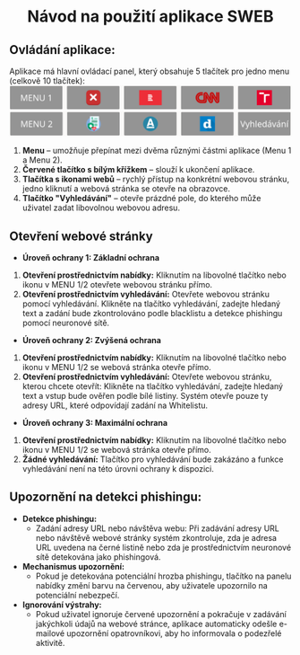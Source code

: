 # <p align="center">Návod na použití aplikace SWEB</p>
## Ovládání aplikace:
Aplikace má hlavní ovládací panel, který obsahuje 5 tlačítek pro jedno menu (celkově 10 tlačítek):  
 ![MENU_1](https://github.com/forsenior/senior-os/blob/main/sweb/screens/sweb_menu1.png)
 ![MENU_2](https://github.com/forsenior/senior-os/blob/main/sweb/screens/sweb_menu2_cz.png)
1.	**Menu** – umožňuje přepínat mezi dvěma různými částmi aplikace (Menu 1 a Menu 2).
2.	**Červené tlačítko s bílým křížkem** – slouží k ukončení aplikace.
3.	**Tlačítka s ikonami webů** – rychlý přístup na konkrétní webovou stránku, jedno kliknutí a webová stránka se otevře na obrazovce. 
4.	**Tlačítko "Vyhledávání"** –  otevře prázdné pole, do kterého může uživatel zadat libovolnou webovou adresu.

## Otevření webové stránky
- **Úroveň ochrany 1: Základní ochrana**
1. **Otevření prostřednictvím nabídky:** Kliknutím na libovolné tlačítko nebo ikonu v MENU 1/2 otevřete webovou stránku přímo.
2. **Otevření prostřednictvím vyhledávání:** Otevřete webovou stránku pomocí vyhledávání. Klikněte na tlačítko vyhledávání, zadejte hledaný text a zadání bude zkontrolováno podle blacklistu a detekce phishingu pomocí neuronové sítě.

- **Úroveň ochrany 2: Zvýšená ochrana**
1. **Otevření prostřednictvím nabídky:** Kliknutím na libovolné tlačítko nebo ikonu v MENU 1/2 se webová stránka otevře přímo.
2. **Otevření prostřednictvím vyhledávání:** Otevřete webovou stránku, kterou chcete otevřít: Klikněte na tlačítko vyhledávání, zadejte hledaný text a vstup bude ověřen podle bílé listiny. Systém otevře pouze ty adresy URL, které odpovídají zadání na Whitelistu.
  
- **Úroveň ochrany 3: Maximální ochrana**
1. **Otevření prostřednictvím nabídky:** Kliknutím na libovolné tlačítko nebo ikonu v MENU 1/2 se webová stránka otevře přímo.
2. **Žádné vyhledávání:** Tlačítko pro vyhledávání bude zakázáno a funkce vyhledávání není na této úrovni ochrany k dispozici.

## Upozornění na detekci phishingu:

- **Detekce phishingu:**
   - Zadání adresy URL nebo návštěva webu: Při zadávání adresy URL nebo návštěvě webové stránky systém zkontroluje, zda je adresa URL uvedena na černé listině nebo zda je prostřednictvím neuronové sítě detekována jako phishingová.
- **Mechanismus upozornění:**
   - Pokud je detekována potenciální hrozba phishingu, tlačítko na panelu nabídky změní barvu na červenou, aby uživatele upozornilo na potenciální nebezpečí.
- **Ignorování výstrahy:**
   - Pokud uživatel ignoruje červené upozornění a pokračuje v zadávání jakýchkoli údajů na webové stránce, aplikace automaticky odešle e-mailové upozornění opatrovníkovi, aby ho informovala o podezřelé aktivitě.
